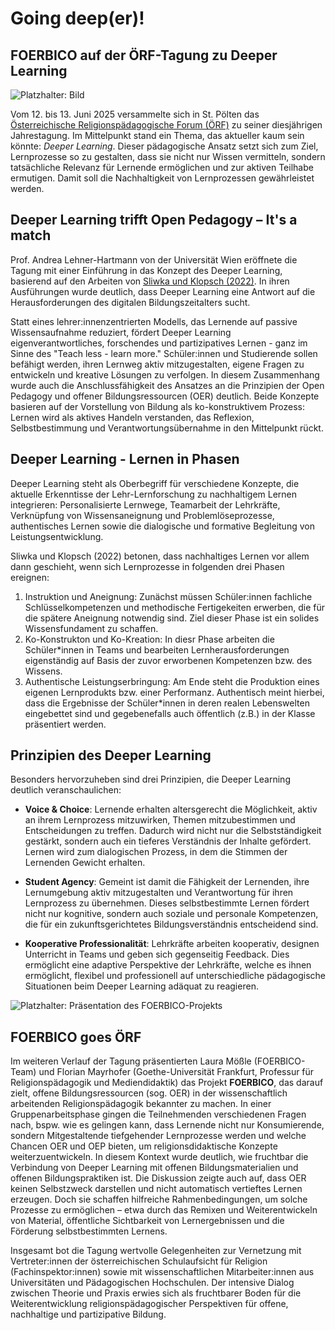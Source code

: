 # Going deep(er)!  
## FOERBICO auf der ÖRF-Tagung zu Deeper Learning

![Platzhalter: Bild](xxx.jpg) <!--ich habe Robert Schelander angefragt, ob er mir das Gruppenbild schicken kann -->

Vom 12. bis 13. Juni 2025 versammelte sich in St. Pölten das [Österreichische Religionspädagogische Forum (ÖRF)](https://oerf.eu/) zu seiner diesjährigen Jahrestagung. Im Mittelpunkt stand ein Thema, das aktueller kaum sein könnte: *Deeper Learning*. Dieser pädagogische Ansatz setzt sich zum Ziel, Lernprozesse so zu gestalten, dass sie nicht nur Wissen vermitteln, sondern tatsächliche Relevanz für Lernende ermöglichen und zur aktiven Teilhabe ermutigen. Damit soll die Nachhaltigkeit von Lernprozessen gewährleistet werden.

## Deeper Learning trifft Open Pedagogy – It's a match

Prof. Andrea Lehner-Hartmann von der Universität Wien eröffnete die Tagung mit einer Einführung in das Konzept des Deeper Learning, basierend auf den Arbeiten von [Sliwka und Klopsch (2022)](https://www.beltz.de/fachmedien/paedagogik/produkte/details/42827-deeper-learning-in-der-schule.html). In ihren Ausführungen wurde deutlich, dass Deeper Learning eine Antwort auf die Herausforderungen des digitalen Bildungszeitalters sucht. 

Statt eines lehrer:innenzentrierten Modells, das Lernende auf passive Wissensaufnahme reduziert, fördert Deeper Learning eigenverantwortliches, forschendes und partizipatives Lernen - ganz im Sinne des "Teach less - learn more." Schüler:innen und Studierende sollen befähigt werden, ihren Lernweg aktiv mitzugestalten, eigene Fragen zu entwickeln und kreative Lösungen zu verfolgen. In diesem Zusammenhang wurde auch die Anschlussfähigkeit des Ansatzes an die Prinzipien der Open Pedagogy und offener Bildungsressourcen (OER) deutlich. Beide Konzepte basieren auf der Vorstellung von Bildung als ko-konstruktivem Prozess: Lernen wird als aktives Handeln verstanden, das Reflexion, Selbstbestimmung und Verantwortungsübernahme in den Mittelpunkt rückt.

## Deeper Learning - Lernen in Phasen

Deeper Learning steht als Oberbegriff für verschiedene Konzepte, die aktuelle Erkenntisse der Lehr-Lernforschung zu nachhaltigem Lernen integrieren: Personalisierte Lernwege, Teamarbeit der Lehrkräfte, Verknüpfung von Wissensaneignung und Problemlöseprozesse, authentisches Lernen sowie die dialogische und formative Begleitung von Leistungsentwicklung.

Sliwka und Klopsch (2022) betonen, dass nachhaltiges Lernen vor allem dann geschieht, wenn sich Lernprozesse in folgenden drei Phasen ereignen: 
1. Instruktion und Aneignung: Zunächst müssen Schüler:innen fachliche Schlüsselkompetenzen und methodische Fertigekeiten erwerben, die für die spätere Aneignung notwendig sind. Ziel dieser Phase ist ein solides Wissensfundament zu schaffen.
2. Ko-Konstrukton und Ko-Kreation: In diesr Phase arbeiten die Schüler*innen in Teams und bearbeiten Lernherausforderungen eigenständig auf Basis der zuvor erworbenen Kompetenzen bzw. des Wissens.
3. Authentische Leistungserbringung: Am Ende steht die Produktion eines eigenen Lernprodukts bzw. einer Performanz. Authentisch meint hierbei, dass die Ergebnisse der Schüler*innen in deren realen Lebenswelten eingebettet sind und gegebenefalls auch öffentlich (z.B.) in der Klasse präsentiert werden. 

## Prinzipien des Deeper Learning

Besonders hervorzuheben sind drei Prinzipien, die Deeper Learning deutlich veranschaulichen:

- **Voice & Choice**:  Lernende erhalten altersgerecht die Möglichkeit, aktiv an ihrem Lernprozess mitzuwirken, Themen mitzubestimmen und Entscheidungen zu treffen. Dadurch wird nicht nur die Selbstständigkeit gestärkt, sondern auch ein tieferes Verständnis der Inhalte gefördert. Lernen wird zum dialogischen Prozess, in dem die Stimmen der Lernenden Gewicht erhalten.
  
- **Student Agency**: Gemeint ist damit die Fähigkeit der Lernenden, ihre Lernumgebung aktiv mitzugestalten und Verantwortung für ihren Lernprozess zu übernehmen. Dieses selbstbestimmte Lernen fördert nicht nur kognitive, sondern auch soziale und personale Kompetenzen, die für ein zukunftsgerichtetes Bildungsverständnis entscheidend sind.

- **Kooperative Professionalität**: Lehrkräfte arbeiten kooperativ, designen Unterricht in Teams und geben sich gegenseitig Feedback. Dies ermöglicht eine adaptive Perspektive der Lehrkräfte, welche es ihnen ermöglicht, flexibel und professionell auf unterschiedliche pädagogische Situationen beim Deeper Learning adäquat zu reagieren.

![Platzhalter: Präsentation des FOERBICO-Projekts](XXX.jpg)

## FOERBICO goes ÖRF

Im weiteren Verlauf der Tagung präsentierten Laura Mößle (FOERBICO-Team) und Florian Mayrhofer (Goethe-Universität Frankfurt, Professur für Religionspädagogik und Mediendidaktik) das Projekt **FOERBICO**, das darauf zielt, offene Bildungsressourcen (sog. OER) in der wissenschaftlich arbeitenden Religionspädagogik bekannter zu machen. In einer Gruppenarbeitsphase gingen die Teilnehmenden verschiedenen Fragen nach, bspw. wie es gelingen kann, dass Lernende nicht nur Konsumierende, sondern Mitgestaltende tiefgehender Lernprozesse werden und welche Chancen OER und OEP bieten, um religionsdidaktische Konzepte weiterzuentwickeln. In diesem Kontext wurde deutlich, wie fruchtbar die Verbindung von Deeper Learning mit offenen Bildungsmaterialien und offenen Bildungspraktiken ist. 
Die Diskussion zeigte auch auf, dass OER keinen Selbstzweck darstellen und nicht automatisch vertieftes Lernen erzeugen. Doch sie schaffen hilfreiche Rahmenbedingungen, um solche Prozesse zu ermöglichen – etwa durch das Remixen und Weiterentwickeln von Material, öffentliche Sichtbarkeit von Lernergebnissen und die Förderung selbstbestimmten Lernens.

Insgesamt bot die Tagung wertvolle Gelegenheiten zur Vernetzung mit Vertreter:innen der österreichischen Schulaufsicht für Religion (Fachinspektor:innen) sowie mit wissenschaftlichen Mitarbeiter:innen aus Universitäten und Pädagogischen Hochschulen. Der intensive Dialog zwischen Theorie und Praxis erwies sich als fruchtbarer Boden für die Weiterentwicklung religionspädagogischer Perspektiven für offene, nachhaltige und partizipative Bildung. 




